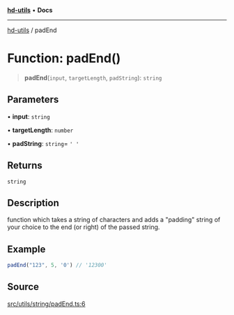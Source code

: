 [**hd-utils**](../README.md) • **Docs**

***

[hd-utils](../globals.md) / padEnd

# Function: padEnd()

> **padEnd**(`input`, `targetLength`, `padString`): `string`

## Parameters

• **input**: `string`

• **targetLength**: `number`

• **padString**: `string`= `' '`

## Returns

`string`

## Description

function which takes a string of characters and adds a "padding" string of your choice to the end (or right) of the passed string.

## Example

```ts
padEnd("123", 5, '0') // '12300'
```

## Source

[src/utils/string/padEnd.ts:6](https://github.com/AhmadHddad/h-utils/blob/5c76ff5de068cee019fc632d9da2e395721bb48f/src/utils/string/padEnd.ts#L6)

